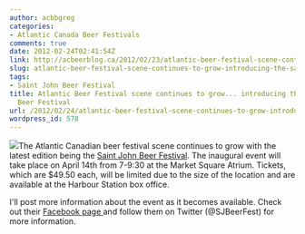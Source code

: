```yaml
---
author: acbbgreg
categories:
- Atlantic Canada Beer Festivals
comments: true
date: 2012-02-24T02:41:54Z
link: http://acbeerblog.ca/2012/02/23/atlantic-beer-festival-scene-continues-to-grow-introducing-the-saint-john-beer-festival/
slug: atlantic-beer-festival-scene-continues-to-grow-introducing-the-saint-john-beer-festival
tags:
- Saint John Beer Festival
title: Atlantic Beer Festival scene continues to grow... introducing the Saint John
  Beer Festival
url: /2012/02/24/atlantic-beer-festival-scene-continues-to-grow-introducing-the-saint-john-beer-festival/
wordpress_id: 578
---
```


[![](http://acbeerblog.ca/wp-content/uploads/2012/02/saint-john-beer-fest.jpg)](http://acbeerblog.ca/wp-content/uploads/2012/02/saint-john-beer-fest.jpg)The Atlantic Canadian beer festival scene continues to grow with the latest edition being the [Saint John Beer Festival](http://www.saintjohnalehouse.com/beerfest).   The inaugural event will take place on April 14th from 7-9:30 at the Market Square Atrium.  Tickets, which are $49.50 each,  will be limited due to the size of the location and are available at the Harbour Station box office.

I'll post more information about the event as it becomes available.  Check out their [Facebook page ](http://www.facebook.com/SaintJohnBeerFest?sk=wall)and follow them on Twitter (@SJBeerFest) for more information.
